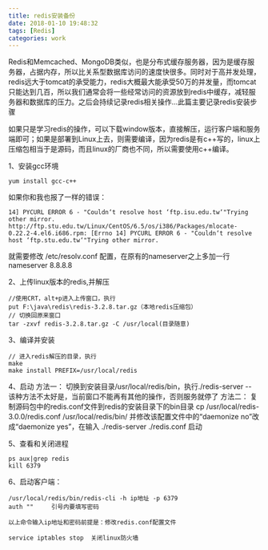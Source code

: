 ```yaml
---
title: redis安装备份
date: 2018-01-10 19:48:32
tags: [Redis]
categories: work
---
```


Redis和Memcached、MongoDB类似，也是分布式缓存服务器，因为是缓存服务器，占据内存，所以比关系型数据库访问的速度快很多。同时对于高并发处理，redis远大于tomcat的承受能力，redis大概最大能承受50万的并发量，而tomcat只能达到几百，所以我们通常会将一些经常访问的资源放到redis中缓存，减轻服务器和数据库的压力。之后会持续记录redis相关操作...此篇主要记录redis安装步骤

<!-- more-->
 
如果只是学习redis的操作，可以下载window版本，直接解压，运行客户端和服务端即可；如果是部署到Linux上去，则需要编译，因为redis是有c++写的，linux上压缩包相当于是源码，而且linux的厂商也不同，所以需要使用c++编译。

1、安装gcc环境
```
yum install gcc-c++
```

如果你和我也报了一样的错误：

```
14] PYCURL ERROR 6 - "Couldn‘t resolve host ‘ftp.isu.edu.tw‘"Trying other mirror.
http://ftp.stu.edu.tw/Linux/CentOS/6.5/os/i386/Packages/mlocate-0.22.2-4.el6.i686.rpm: [Errno 14] PYCURL ERROR 6 - "Couldn‘t resolve host ‘ftp.stu.edu.tw‘"Trying other mirror.
```

就需要修改 /etc/resolv.conf 配置，在原有的nameserver之上多加一行 nameserver 8.8.8.8    

2、上传linux版本的redis,并解压
```
//使用CRT，alt+p进入上传窗口，执行 
put F:\java\redis\redis-3.2.8.tar.gz（本地redis压缩包）
// 切换回原来窗口
tar -zxvf redis-3.2.8.tar.gz -C /usr/local(目录随意)
```

3、编译并安装
```
// 进入redis解压的目录，执行
make
make install PREFIX=/usr/local/redis

```

4、启动
方法一： 切换到安装目录/usr/local/redis/bin，执行./redis-server -- 该种方法不太好是，当前窗口不能再有其他的操作，否则服务就停了
方法二： 复制源码包中的redis.conf文件到redis的安装目录下的bin目录  cp /usr/local/redis-3.0.0/redis.conf  /usr/local/redis/bin/
    并修改该配置文件中的“daemonize no”改成“daemonize yes”，在输入 ./redis-server ./redis.conf 启动

5、查看和关闭进程
```
ps aux|grep redis
kill 6379
```

6、启动客户端：
```
/usr/local/redis/bin/redis-cli -h ip地址 -p 6379
auth ""		引号内要填写密码
			
以上命令输入ip地址和密码前提是：修改redis.conf配置文件 

service iptables stop  关闭linux防火墙
```
			

